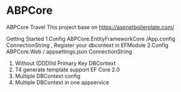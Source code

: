 # ABPCore
ABPCore Travel
This project base on https://aspnetboilerplate.com/

Getting Started
1.Config ABPCore.EntityFrameworkCore /App.config ConnectionString , Register your dbcontext in EFModule
2.Config ABPCore.Web / appsettings.json ConnectionString

1. Without (DDD)Id Primary Key DBContext
2. T4 generate template support  EF Core 2.0 
3. Multiple DBContext config
4. Multiple DBContext in one appservice 


